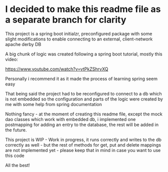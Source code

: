 # I decided to make this readme file as a separate branch for clarity

This project is a spring boot initialzr, preconfigured package with some slight modifications to enable connecting to an external, client-network apache derby DB

A big chunk of logic was created following a spring boot tutorial, mostly this video:

https://www.youtube.com/watch?v=vtPkZShrvXQ

Personally i recommend it as it made the process of learning spring seem easy

That being said the project had to be reconfigured to connect to a db which is not embedded so the configuration and parts of the logic were created by me with some help from spring documentation

Nothing fancy - at the moment of creating this readme file, except the mock dao classes which work with embedded db, i implemented one postmapping for adding an entry to the database, the rest will be added in the future. 

This project is WIP - Work in progress, it runs correctly and writes to the db correctly as well - but the rest of methods for get, put and delete mappings are not implemented yet - please keep that in mind in case you want to use this code

All the best! 

